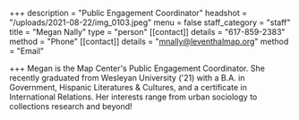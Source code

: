 +++
description = "Public Engagement Coordinator"
headshot = "/uploads/2021-08-22/img_0103.jpeg"
menu = false
staff_category = "staff"
title = "Megan Nally"
type = "person"
[[contact]]
details = "617-859-2383"
method = "Phone"
[[contact]]
details = "mnally@leventhalmap.org"
method = "Email"

+++
Megan is the Map Center's Public Engagement Coordinator. She recently graduated from Wesleyan University ('21) with a B.A. in Government, Hispanic Literatures & Cultures, and a certificate in International Relations. Her interests range from urban sociology to collections research and beyond!